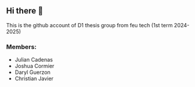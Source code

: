 ## Hi there 👋

This is the github account of D1 thesis group from feu tech (1st term 2024-2025)

### Members:
- Julian Cadenas
- Joshua Cormier
- Daryl Guerzon
- Christian Javier

<!--
**d1thesis/d1thesis** is a ✨ _special_ ✨ repository because its `README.md` (this file) appears on your GitHub profile.

Here are some ideas to get you started:

- 🔭 I’m currently working on ...
- 🌱 I’m currently learning ...
- 👯 I’m looking to collaborate on ...
- 🤔 I’m looking for help with ...
- 💬 Ask me about ...
- 📫 How to reach me: ...
- 😄 Pronouns: ...
- ⚡ Fun fact: ...
-->

